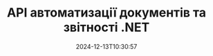 ---
############################# Static ############################
layout: "landing"
date: 2024-12-13T10:30:57
draft: false

lang: uk
product: "Assembly"
product_tag: "assembly"
platform: "Net"
platform_tag: "net"

############################# Drop-down ############################
supported_platforms:
  items:
    # supported_platforms loop
    - title: ".NET"
      tag: "net"
    # supported_platforms loop
    - title: "Java"
      tag: "java"

############################# Head ############################
head_title: "API .NET для автоматизації документів, складання та генерування звітів"
head_description: "C# .NET API для автоматизації документів, складання та генерування звітів. Створюйте PDF, Word, Excel, PPTX, HTML і електронні документи з настраюваних шаблонів."

############################# Header ############################
title: "API автоматизації документів та звітності .NET"
description: "Генеруйте звіти в додатках .NET, визначаючи шаблони та об'єднуючи дані."
words:
  for: "для"

actions:
  main: "Завантажити пробну версію через NuGet"
  main_link: "https://www.nuget.org/packages/GroupDocs.Assembly"
  alt: "Ліцензування"
  alt_link: "https://purchase.groupdocs.com/pricing/assembly/net/"
  title: "Готові почати?"
  description: "Спробуйте функції GroupDocs.Assembly безкоштовно або запитайте ліцензію."

release:
  title: "Версія {0} випущена"
  notes: "Дивіться, що нового"
  downloads: "Завантаження"

code:
  title: "Заповнити діаграму у DOCX за допомогою C#"
  more: "Більше прикладів"
  more_link: "https://github.com/groupdocs-assembly/GroupDocs.Assembly-for-.NET/"
  install: "dotnet add package GroupDocs.Assembly"
  content: |
    ```csharp {style=abap}   
    // Шлях до основного шаблону
    string template = "chart_template.docx";

    // Отримайте дані продуктивності менеджерів з джерела
    DocumentTable data_table = 
        new DocumentTable("Managers.json", 1);

    // Створіть екземпляр DataSourceInfo з даними
    DataSourceInfo data 
        = new DataSourceInfo(data_table, "managers");

    // Встановіть кольори діаграми, використовуючи інший DataSourceInfo
    DataSourceInfo design = 
        new DataSourceInfo("red", "color");

    // Заповніть шаблон даними та збережіть його вихідним
    DocumentAssembler asm = new DocumentAssembler();
    asm.AssembleDocument(template, "result.docx", data, design);
    ```

############################# Overview ############################
overview:
  enable: true
  title: "Огляд GroupDocs.Assembly"
  description: ".NET рішення для автоматизації створення документів з просунутим інтеграцією даних."
  features:
    # feature loop
    - title: "Додайте бізнес-дані до шаблонів документів за допомогою C#"
      content: "Генерація звітів спрощена: За допомогою GroupDocs.Assembly for .NET ви можете без зусиль вставляти дані з таких джерел, як JSON або XML, у заздалегідь визначені шаблони."

    # feature loop
    - title: "Обробляйте вбудовані об'єкти даних"
      content: "Підтримувані типи документів включають вбудовані об'єкти, такі як діаграми, таблиці та списки, які можуть автоматично заповнюватися даними."

    # feature loop
    - title: "Додаткові можливості"
      content: "GroupDocs.Assembly for .NET надає широкі можливості налаштування. Програмно проектуйте об'єкти даних, генеруйте штрих-коди, використовуйте онлайн-джерела даних через URL-адреси та зберігайте вихід у різних форматах."

############################# Platforms ############################
platforms:
  enable: true
  title: "Платформна незалежність"
  description: "GroupDocs.Assembly for .NET сумісний з наступними операційними системами, фреймворками та менеджерами пакетів."
  items:
    # platform loop
    - title: "Amazon"
      image: "amazon"
    # platform loop
    - title: "Docker"
      image: "docker"
    # platform loop
    - title: "Azure"
      image: "azure"
    # platform loop
    - title: "VS Code"
      image: "vs_code"
    # platform loop
    - title: "ReSharper"
      image: "resharper"
    # platform loop
    - title: "macOS"
      image: "finder"
    # platform loop
    - title: "Linux"
      image: "linux"
    # platform loop
    - title: "NuGet"
      image: "nuget"

############################# File formats ############################
formats:
  enable: true
  title: "Підтримувані формати файлів"
  description: |
    GroupDocs.Assembly for .NET може обробляти наступні [формати файлів](https://docs.groupdocs.com/assembly/net/supported-document-formats/).
  groups:
    # group loop
    - color: "green"
      content: |
        ### Формати Microsoft Office
        * **Word:**  DOCX, DOC, DOCM, DOT, DOTX, DOTM, RTF, WordprocessingML
        * **Excel:** XLSX, XLS, XLSM, XLSB, XLTM, XLT, XLTM, XLTX, SpreadsheetML
        * **PowerPoint:** PPT, PPTX, PPTM, PPS, PPSX, PPSM, POTM, POTX
    # group loop
    - color: "blue"
      content: |
        ### Зображення та інші формати
        * **Переносні:** PDF
        * **Зображення:** SVG, TIFF
        * **Інші офісні формати:** ODT, OTT, OTS, ODS, ODP, OTP
      # group loop
    - color: "red"
      content: |
        ### Інші формати
        * **Веб:** HTML, MHTML
        * **Електронні листи:** EML, MSG, EMLX
        * **Інше:** EPUB, MD

############################# Features ############################
features:
  enable: true
  title: "Особливості GroupDocs.Assembly"
  description: "Створюйте документи та звіти, використовуючи розширені моделі даних."

  items:
    # feature loop
    - icon: "preview"
      title: "Розширене представлення даних"
      content: "Підтримує широкий спектр об'єктів даних, таких як діаграми, списки, таблиці, зображення та багато іншого."

    # feature loop
    - icon: "manipulate"
      title: "Маніпуляція даними"
      content: "Застосовуйте формули та послідовні операції для ефективного форматування та відображення даних."

    # feature loop
    - icon: "two_pages"
      title: "Широкий спектр підтримуваних форматів"
      content: "Безперешкодно працюйте з усіма звичайними форматами документів для шаблонів або вихідних файлів."

    # feature loop
    - icon: "document_settings"
      title: "Багатий шаблонний розмітка"
      content: "Використовуйте порядкове, кардинальне та алфавітне числове форматування в шаблонах."

    # feature loop
    - icon: "text"
      title: "Вбудовування штрих-кодів"
      content: "Динамічно генеруйте зображення штрих-кодів та вставляйте їх у документи."

    # feature loop
    - icon: "add"
      title: "Форматування даних"
      content: "Форматуйте рядки в шаблонах у верхньому, нижньому, з великої букви або стилях з великою першою літерою."

    # feature loop
    - icon: "manipulate"
      title: "Маніпуляція вмістом документа"
      content: "Динамічно вставляйте вміст з зовнішніх документів у ваші звіти."

    # feature loop
    - icon: "convert"
      title: "Збереження у кількох форматах"
      content: "Вкажіть формат виходу, використовуючи розширення файлів або детальні конфігурації."

    # feature loop
    - icon: "update"
      title: "Гнучка обробка даних"
      content: "Динамічно вставляйте зображення та документи, використовуючи байти, закодовані в Base64."

############################# Code samples ############################
code_samples:
  enable: true
  title: "Приклади коду"
  description: "Приклади коду для типових операцій GroupDocs.Assembly."
  items:
    # code sample loop
    - title: "Маркірований список у документі Microsoft Word"
      content: |
        [Маркіровані списки](https://docs.groupdocs.com/assembly/net/bulleted-list-in-word-processing-document/) є звичайним способом представлення бізнес-даних. Ось приклад додавання списку до документа Word за допомогою GroupDocs.Assembly.
        {{< landing/code title="Як заповнити список у документах">}}
        ```csharp {style=abap}
        // Вставте цей шаблон на сторінку документа:
        // Показники продуктивності менеджерів
        // . <<foreach [in products]>><<[ProductName]>>
        // <</foreach>>

        // Вкажіть шлях до шаблону
        string template = "Bulleted List Template.docx";

        // Встановіть шлях до вихідного файлу
        string result = "Result Report.docx"

        // Отримайте дані менеджерів з джерела JSON
        JsonDataSource dataSource = new JsonDataSource("Report data.json");
        DataSourceInfo data = new DataSourceInfo(dataSource, "managers")

        // Генеруйте звіт з заповненими даними
        DocumentAssembler assembler = new DocumentAssembler();
        assembler.AssembleDocument(template, result, data);
        ```
        {{< /landing/code >}}
    # code sample loop
    - title: "Кругові діаграми в презентаціях PPTX"
      content: |
        Ви можете створити [кругові діаграми](https://docs.groupdocs.com/assembly/net/pie-chart-in-presentation-document/) за допомогою шаблонів та XML-даних. Покращте ваші звіти візуально привабливими представленнями даних.
        {{< landing/code title="Як відобразити дані в круговій діаграмі">}}
        ```csharp {style=abap}
        // Додайте шаблон заголовка діаграми до презентації:
        // Дохід клієнтів <<foreach [in customers]>> 
        // <<x [CustomerName]>>

        // Також включіть шаблон даних діаграми:
        // Total Order Price<<foreach [in customers]>> 
        // <<x [CustomerName]>>

        // Вкажіть шлях до шаблону діаграми
        string template = "Pie Chart Template.pptx";

        // Встановіть шлях до вихідного файлу
        string result = "Result Report.pptx"

        // Отримайте дані клієнтів з джерела XML
        JsonDataSource dataSource = new JsonDataSource("Chart data.xml");
        DataSourceInfo data = new DataSourceInfo(dataSource, "customers")

        // Згенеруйте діаграму та збережіть результат
        DocumentAssembler assembler = new DocumentAssembler();
        assembler.AssembleDocument(template, result, data);
        ```
        {{< /landing/code >}}

---